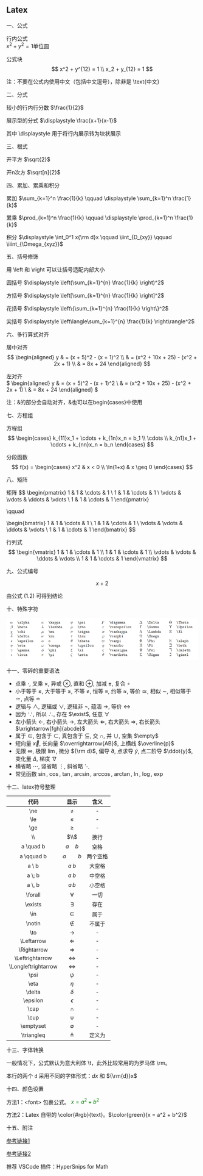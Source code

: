 
## Latex

一、公式

行内公式 <br>
$x^2 + y^2 = 1 \text{单位圆}$

公式块
$$
x^2 + y^{12} = 1 \\
x_2 + y_{12} = 1
$$

注：不要在公式内使用中文（包括中文逗号），除非是 \text{中文}

二、分式

较小的行内行分数 $\frac{1}{2}$

展示型的分式 $\displaystyle \frac{x+1}{x-1}$

其中 \displaystyle 用于将行内展示转为块状展示

三、根式

开平方 $\sqrt{2}$

开n次方 $\sqrt[n]{2}$

四、累加、累乘和积分

累加 $\sum_{k=1}^n \frac{1}{k} \qquad \displaystyle \sum_{k=1}^n \frac{1}{k}$

累乘 $\prod_{k=1}^n \frac{1}{k} \qquad \displaystyle \prod_{k=1}^n \frac{1}{k}$

积分 $\displaystyle \int_0^1 x{\rm d}x \qquad \iint_{D_{xy}} \qquad \iiint_{\Omega_{xyz}}$

五、括号修饰

用 \left 和 \right 可以让括号适配内部大小

圆括号 $\displaystyle \left(\sum_{k=1}^{n} \frac{1}{k} \right)^2$

方括号 $\displaystyle \left[\sum_{k=1}^{n} \frac{1}{k} \right]^2$

花括号 $\displaystyle \left\{\sum_{k=1}^{n} \frac{1}{k} \right\}^2$

尖括号 $\displaystyle \left\langle\sum_{k=1}^{n} \frac{1}{k} \right\rangle^2$

六、多行算式对齐

居中对齐
$$
\begin{aligned}
y & = (x + 5)^2 - (x + 1)^2 \\
  & = (x^2 + 10x + 25) - (x^2 + 2x + 1) \\
  & = 8x + 24
\end{aligned}
$$

左对齐 <br>
$
\begin{aligned}
y & = (x + 5)^2 - (x + 1)^2 \\
  & = (x^2 + 10x + 25) - (x^2 + 2x + 1) \\
  & = 8x + 24
\end{aligned}
$

注：&的部分会自动对齐，&也可以在begin{cases}中使用

七、方程组

方程组
$$
\begin{cases}
k_{11}x_1 + \cdots + k_{1n}x_n = b_1 \\
\cdots \\
k_{n1}x_1 + \cdots + k_{nn}x_n = b_n
\end{cases}
$$

分段函数
$$
f(x) = 
\begin{cases}
x^2 & x < 0 \\
\ln(1+x) & x \geq 0
\end{cases}
$$

八、矩阵

矩阵
$$
\begin{pmatrix}
1 & 1 & \cdots & 1 \\
1 & 1 & \cdots & 1 \\
\vdots & \vdots & \ddots & \vdots \\
1 & 1 & \cdots & 1
\end{pmatrix}

\qquad

\begin{bmatrix}
1 & 1 & \cdots & 1 \\
1 & 1 & \cdots & 1 \\
\vdots & \vdots & \ddots & \vdots \\
1 & 1 & \cdots & 1
\end{bmatrix}
$$ 

行列式
$$
\begin{vmatrix}
1 & 1 & \cdots & 1 \\
1 & 1 & \cdots & 1 \\
\vdots & \vdots & \ddots & \vdots \\
1 & 1 & \cdots & 1
\end{vmatrix}
$$

九、公式编号

$$
x+2 \tag{1.2}
$$

由公式 $(1.2)$ 可得到结论

十、特殊字符

![avatar](./img/3.png)

十一、零碎的重要语法

* 点乘 $\cdot$, 叉乘 $\times$, 异或 $\otimes$, 直和 $\oplus$, 加减 $\pm$, 复合 $\circ$
* 小于等于 $\leq$, 大于等于 $\geq$, 不等 $\neq$, 恒等 $\equiv$, 约等 $\approx$, 等价 $\cong$, 相似 $\sim$, 相似等于 $\simeq$, 点等 $\doteq$
* 逻辑与 $\land$, 逻辑或 $\lor$, 逻辑非 $\lnot$, 蕴涵 $\to$, 等价 $\leftrightarrow$
* 因为 $\because$, 所以 $\therefore$, 存在 $\exist$, 任意 $\forall$
* 左小箭头 $\leftarrow$, 右小箭头 $\rightarrow$, 左大箭头 $\Leftarrow$, 右大箭头 $\Rightarrow$, 右长箭头 $\xrightarrow[fgh]{abcde}$
* 属于 $\in$, 包含于 $\subset$, 真包含于 $\subseteq$, 交 $\cap$, 并 $\cup$, 空集 $\empty$
* 短向量 $\vec{x}$, 长向量 $\overrightarrow{AB}$, 上横线 $\overline{p}$
* 无限 $\infty$, 极限 $\lim$, 微分 ${\rm d}$, 偏导 $\partial$, 点求导 $\dot{y}$, 点二阶导 $\ddot{y}$, 变化量 $\Delta$, 梯度 $\nabla$
* 横省略 $\cdots$, 竖省略 $\vdots$, 斜省略 $\ddots$
* 常见函数 $\sin$, $\cos$, $\tan$, $\arcsin$, $\arccos$, $\arctan$, $\ln$, $\log$, $\exp$

十二、latex符号整理

|        代码         |         显示          |   含义   |
| :-----------------: | :-------------------: | :------: |
|         \ne         |         $\ne$         |    -     |
|         \le         |         $\le$         |    -     |
|         \ge         |         $\ge$         |    -     |
|         \\\         |         $\\$          |   换行   |
|      a \quad b      |      $a \quad b$      |   空格   |
|     a \qquad b      |     $a \qquad b$      | 两个空格 |
|       a \\  b       |       $a \  b$        |  大空格  |
|       a \\; b       |       $a \; b$        |  中空格  |
|       a \\, b       |       $a \, b$        |  小空格  |
|       \forall       |       $\forall$       |   一切   |
|       \exists       |       $\exists$       |   存在   |
|         \in         |         $\in$         |   属于   |
|       \notin        |       $\notin$        |  不属于  |
|         \to         |         $\to$         |    -     |
|     \Leftarrow      |     $\Leftarrow$      |    -     |
|     \Rightarrow     |     $\Rightarrow$     |    -     |
|   \Leftrightarrow   |   $\Leftrightarrow$   |    -     |
| \Longleftrightarrow | $\Longleftrightarrow$ |    -     |
|        \psi         |        $\psi$         |    -     |
|        \eta         |        $\eta$         |    -     |
|       \delta        |       $\delta$        |    -     |
|      \epsilon       |      $\epsilon$       |    -     |
|        \cap         |        $\cap$         |    -     |
|        \cup         |        $\cup$         |    -     |
|      \emptyset      |      $\emptyset$      |    -     |
|     \triangleq      |     $\triangleq$      |  定义为  |

十三、字体转换

一般情况下，公式默认为意大利体 \t，此外比较常用的为罗马体 \rm。

本行的两个 `d` 采用不同的字体形式：$dx$ 和 ${\rm{d}}x$

十四、颜色设置

方法1：\<font\> 包裹公式。<font color='green'> $x = a^2 + b^2$ </font>

方法2：Latex 自带的 \color{#rgb}{text}。$\color{green}{x = a^2 + b^2}$

十五、附注

[参考链接1](https://zhuanlan.zhihu.com/p/366596107)

[参考链接2](https://www.jianshu.com/p/16fbd768bfe7)

推荐 VSCode 插件：HyperSnips for Math
